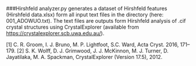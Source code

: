###Hirshfeld analyzer.py 
generates a dataset of Hirshfeld features (Hirshfeld data.xlsx) form all input text files in the directory (here: 001_ADOWUO.txt). The text files are outputs form Hirshfeld analysis of .cif crystal structures using CrystalExplorer (available from https://crystalexplorer.scb.uwa.edu.au/).

[1]	C. R. Groom, I. J. Bruno, M. P. Lightfoot, S.C. Ward, Acta Cryst. 2016, 171–179. 
[2]	S. K. Wolff, D. J. Grimwood, J. J. McKinnon, M. J. Turner, D. Jayatilaka, M. A. Spackman, CrystalExplorer (Version 17.5), 2012.
